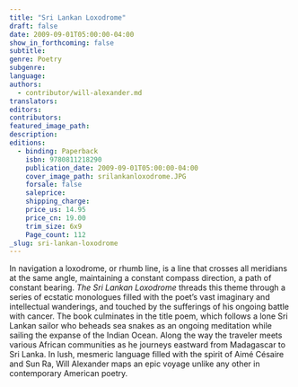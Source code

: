 ```yaml
---
title: "Sri Lankan Loxodrome"
draft: false
date: 2009-09-01T05:00:00-04:00
show_in_forthcoming: false
subtitle:
genre: Poetry
subgenre:
language:
authors:
  - contributor/will-alexander.md
translators:
editors:
contributors:
featured_image_path:
description:
editions:
  - binding: Paperback
    isbn: 9780811218290
    publication_date: 2009-09-01T05:00:00-04:00
    cover_image_path: srilankanloxodrome.JPG
    forsale: false
    saleprice:
    shipping_charge:
    price_us: 14.95
    price_cn: 19.00
    trim_size: 6x9
    Page_count: 112
_slug: sri-lankan-loxodrome
---
```


In navigation a loxodrome, or rhumb line, is a line that crosses all meridians at the same angle, maintaining a constant compass direction, a path of constant bearing. _The Sri Lankan Loxodrome_ threads this theme through a series of ecstatic monologues filled with the poet’s vast imaginary and intellectual wanderings, and touched by the sufferings of his ongoing battle with cancer. The book culminates in the title poem, which follows a lone Sri Lankan sailor who beheads sea snakes as an ongoing meditation while sailing the expanse of the Indian Ocean. Along the way the traveler meets various African communities as he journeys eastward from Madagascar to Sri Lanka. In lush, mesmeric language filled with the spirit of Aimé Césaire and Sun Ra, Will Alexander maps an epic voyage unlike any other in contemporary American poetry.

